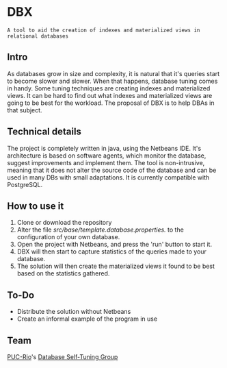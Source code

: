 # DBX 
	A tool to aid the creation of indexes and materialized views in relational databases

## Intro

As databases grow in size and complexity, it is natural that it's queries 
start to become slower and slower. When that happens, database tuning comes in handy.
Some tuning techniques are creating indexes and materialized views.
It can be hard to find out what indexes and materialized views are going to be best for the workload.
The proposal of DBX is to help DBAs in that subject.

## Technical details

The project is completely written in java, using the Netbeans IDE. 
It's architecture is based on software agents, which monitor the database,
suggest improvements and implement them. The tool is non-intrusive, meaning that
it does not alter the source code of the database and can be used in many DBs with 
small adaptations. It is currently compatible with PostgreSQL. 

## How to use it
1. Clone or download the repository
2. Alter the file *src/base/template.database.properties.* to the configuration of your own database.
3. Open the project with Netbeans, and press the 'run' button to start it.
4. DBX will then start to capture statistics of the queries made to your database.
5. The solution will then create the materialized views it found to be best based on the statistics gathered. 


## To-Do
* Distribute the solution without Netbeans
* Create an informal example of the program in use 

## Team 

[PUC-Rio](http://www.puc-rio.br/english/)'s [Database Self-Tuning Group](http://www.inf.puc-rio.br/~postgresql/index.php?lan=en)

